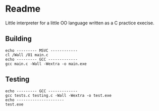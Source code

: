 # Readme

Little interpreter for a little OO language written as a C practice execise.

## Building

```
echo --------- MSVC ------------ 
cl /Wall /O1 main.c
echo --------- GCC ------------- 
gcc main.c -Wall -Wextra -o main.exe
```

## Testing

```
echo --------- GCC ------------- 
gcc tests.c testing.c -Wall -Wextra -o test.exe
echo --------------------- 
test.exe
```

